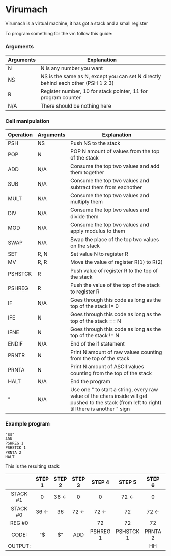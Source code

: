 # Virumach
Virumach is a virtual machine, it has got a stack and a small register

To program something for the vm follow this guide:


### Arguments
| Arguments | Explanation |
| --------- | ----------- |
| N | N is any number you want |
| NS| NS is the same as N, except you can set N directly behind each other (PSH 1 2 3)|
| R | Register number, 10 for stack pointer, 11 for program counter |
|N/A| There should be nothing here |


### Cell manipulation
| Operation | Arguments | Explanation |
| ----------- | ----------- | ----------- |
| PSH |  NS | Push NS to the stack |
| POP | N | POP N amount of values from the top of the stack |
| ADD |  N/A  | Consume the top two values and add them together |
| SUB |  N/A  | Consume the top two values and subtract them from eachother |
| MULT |  N/A  | Consume the top two values and multiply them  |
| DIV |  N/A  | Consume the top two values and divide them  |
| MOD |  N/A  | Consume the top two values and apply modulus to them |
| SWAP | N/A | Swap the place of the top two values on the stack |
| SET | R, N | Set value N to register R |
| MV | R, R | Move the value of register R(1) to R(2) |
| PSHSTCK | R | Push value of register R to the top of the stack |
| PSHREG | R | Push the value of the top of the stack to register R|
| IF | N/A | Goes through this code as long as the top of the stack != 0 |
| IFE | N | Goes through this code as long as the top of the stack == N |
| IFNE | N | Goes through this code as long as the top of the stack != N |
| ENDIF | N/A | End of the if statement |
| PRNTR | N | Print N amount of raw values counting from the top of the stack |
| PRNTA | N | Print N amount of ASCII values counting from the top of the stack |
| HALT | N/A | End the program |
| " | N/A | Use one " to start a string, every raw value of the chars inside will get pushed to the stack (from left to right) till there is another " sign |


### Example program
```Assembly
"$$"
ADD
PSHREG 1
PSHSTCK 1
PRNTA 2
HALT
```

This is the resulting stack:

|          |  STEP 1 |   STEP 2 |  STEP 3 |  STEP 4  |  STEP 5   | STEP 6  | STEP 7  |
| :-:      |   :-:   |    :-:   |   :-:   |   :-:    |   :-:     |   :-:   |   :-:   |
| STACK #1 |   0     |    36  <-|   0     |    0     |    72 <-  |    0    |    0    |
| STACK #0 |   36 <- |    36    |   72 <- |  72 <-   |     72    |   72 <- |   72 <- |
| REG   #0 |         |          |         |    72    |     72    |    72   |    72   |
| CODE:    |   "$    |    $"    |   ADD   | PSHREG 1 | PSHSTCK 1 | PRNTA 2 |   HALT  | 
| OUTPUT:  |         |          |         |          |           |   HH    |    HH   |  
